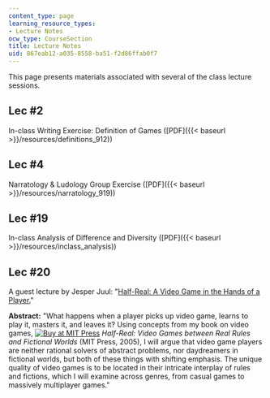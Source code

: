 ```yaml
---
content_type: page
learning_resource_types:
- Lecture Notes
ocw_type: CourseSection
title: Lecture Notes
uid: 867eab12-a035-8558-ba51-f2d86ffab0f7
---
```


This page presents materials associated with several of the class lecture sessions.

Lec #2
------

In-class Writing Exercise: Definition of Games ([PDF]({{< baseurl >}}/resources/definitions_912))

Lec #4
------

Narratology & Ludology Group Exercise ([PDF]({{< baseurl >}}/resources/narratology_919))

Lec #19
-------

In-class Analysis of Difference and Diversity ([PDF]({{< baseurl >}}/resources/inclass_analysis))

Lec #20
-------

A guest lecture by Jesper Juul: "[Half-Real: A Video Game in the Hands of a Player.](https://soundcloud.com/mit-cmsw/jesper-juul-half-real)"

**Abstract:** "What happens when a player picks up video game, learns to play it, masters it, and leaves it? Using concepts from my book on video games, [![Buy at MIT Press](/images/mp_logo.gif)](https://mitpress.mit.edu/9780262101103) _Half-Real: Video Games between Real Rules and Fictional Worlds_ (MIT Press, 2005), I will argue that video game players are neither rational solvers of abstract problems, nor daydreamers in fictional worlds, but both of these things with shifting emphasis. The unique quality of video games is to be located in their intricate interplay of rules and fictions, which I will examine across genres, from casual games to massively multiplayer games."